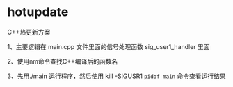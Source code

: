 # hotupdate
C++热更新方案

1、主要逻辑在 main.cpp 文件里面的信号处理函数 sig_user1_handler 里面

2、使用nm命令查找C++编译后的函数名

3、先用./main 运行程序，然后使用 kill -SIGUSR1 `pidof main` 命令查看运行结果
